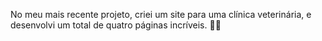No meu mais recente projeto, criei um site para uma clínica veterinária, e desenvolvi um total de quatro páginas incríveis. 🐾✨
